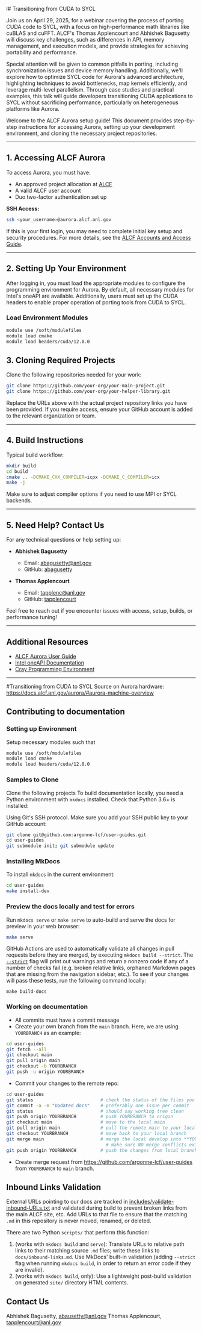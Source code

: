 l# Transitioning from CUDA to SYCL

Join us on April 29, 2025, for a webinar covering the process of porting CUDA code to SYCL, with a focus on high-performance math libraries like cuBLAS and cuFFT. ALCF's Thomas Applencourt and Abhishek Bagusetty will discuss key challenges, such as differences in API, memory management, and execution models, and provide strategies for achieving portability and performance. 

Special attention will be given to common pitfalls in porting, including synchronization issues and device memory handling. Additionally, we'll explore how to optimize SYCL code for Aurora's advanced architecture, highlighting techniques to avoid bottlenecks, map kernels efficiently, and leverage multi-level parallelism. Through case studies and practical examples, this talk will guide developers transitioning CUDA applications to SYCL without sacrificing performance, particularly on heterogeneous platforms like Aurora.

Welcome to the ALCF Aurora setup guide! This document provides step-by-step instructions for accessing Aurora, setting up your development environment, and cloning the necessary project repositories.

---

## 1. Accessing ALCF Aurora

To access Aurora, you must have:
- An approved project allocation at [ALCF](https://www.alcf.anl.gov/)
- A valid ALCF user account
- Duo two-factor authentication set up

**SSH Access:**
```bash
ssh <your_username>@aurora.alcf.anl.gov
```
If this is your first login, you may need to complete initial key setup and security procedures. For more details, see the [ALCF Accounts and Access Guide](https://www.alcf.anl.gov/support-center/finding-your-way/accounts-access).

---

## 2. Setting Up Your Environment

After logging in, you must load the appropriate modules to configure the programming environment for Aurora. By default, all necessary modules for Intel's oneAPI are available. Additionally, users must set up the CUDA headers to enable proper operation of porting tools from CUDA to SYCL.

### Load Environment Modules
```bash
module use /soft/modulefiles
module load cmake
module load headers/cuda/12.0.0
```

## 3. Cloning Required Projects

Clone the following repositories needed for your work:

```bash
git clone https://github.com/your-org/your-main-project.git
git clone https://github.com/your-org/your-helper-library.git
```

Replace the URLs above with the actual project repository links you have been provided. If you require access, ensure your GitHub account is added to the relevant organization or team.

---

## 4. Build Instructions

Typical build workflow:

```bash
mkdir build
cd build
cmake .. -DCMAKE_CXX_COMPILER=icpx -DCMAKE_C_COMPILER=icx
make -j
```

Make sure to adjust compiler options if you need to use MPI or SYCL backends.

---

## 5. Need Help? Contact Us

For any technical questions or help setting up:

- **Abhishek Bagusetty**  
  - Email: abagusetty@anl.gov  
  - GitHub: [abagusetty](https://github.com/abagusetty)

- **Thomas Applencourt**  
  - Email: tapplenc@anl.gov  
  - GitHub: [tapplencourt](https://github.com/tapplencourt)

Feel free to reach out if you encounter issues with access, setup, builds, or performance tuning!

---

## Additional Resources

- [ALCF Aurora User Guide](https://docs.alcf.anl.gov/aurora/)
- [Intel oneAPI Documentation](https://www.intel.com/content/www/us/en/developer/tools/oneapi/overview.html)
- [Cray Programming Environment](https://docs.hpe.com/)

---



#Transitioning from CUDA to SYCL
Source on Aurora hardware: https://docs.alcf.anl.gov/aurora/#aurora-machine-overview

## Contributing to documentation

### Setting up Environment

Setup necessary modules such that 
```bash
module use /soft/modulefiles
module load cmake
module load headers/cuda/12.0.0
```

### Samples to Clone

Clone the following projects 
To build documentation locally, you need a Python environment with `mkdocs` installed.  Check that Python 3.6+ is installed:

Using Git's SSH protocol. Make sure you add your SSH public key to your GitHub account:
```bash
git clone git@github.com:argonne-lcf/user-guides.git
cd user-guides
git submodule init; git submodule update
```

### Installing MkDocs

To install `mkdocs` in the current environment: 
```bash
cd user-guides
make install-dev
```

### Preview the docs locally and test for errors

Run `mkdocs serve` or `make serve` to auto-build and serve the docs for preview in your web browser:
```bash
make serve
```

GitHub Actions are used to automatically validate all changes in pull requests before they are merged, by executing `mkdocs build --strict`. The [`--strict`](https://www.mkdocs.org/user-guide/configuration/#validation) flag will print out warnings and return a nonzero code if any of a number of checks fail (e.g. broken relative links, orphaned Markdown pages that are missing from the navigation sidebar, etc.). To see if your changes will pass these tests, run the following command locally:
```
make build-docs
```

### Working on documentation

* All commits must have a commit message
* Create your own branch from the `main` branch.  Here, we are using `YOURBRANCH` as an example:
```bash
cd user-guides
git fetch --all
git checkout main
git pull origin main
git checkout -b YOURBRANCH
git push -u origin YOURBRANCH
```
* Commit your changes to the remote repo:
```bash
cd user-guides
git status                         # check the status of the files you have edited
git commit -a -m "Updated docs"    # preferably one issue per commit
git status                         # should say working tree clean
git push origin YOURBRANCH         # push YOURBRANCH to origin
git checkout main                  # move to the local main
git pull origin main               # pull the remote main to your local machine
git checkout YOURBRANCH            # move back to your local branch
git merge main                     # merge the local develop into **YOURBRANCH** and
                                     # make sure NO merge conflicts exist
git push origin YOURBRANCH         # push the changes from local branch up to your remote branch
```
* Create merge request from https://github.com/argonne-lcf/user-guides from `YOURBRANCH` to `main` branch.

## Inbound Links Validation
External URLs pointing to our docs are tracked in [includes/validate-inbound-URLs.txt](includes/validate-inbound-URLs.txt) and validated during build to prevent broken links from the main ALCF site, etc. Add URLs to that file to ensure that the matching `.md` in this repository is never moved, renamed, or deleted.

There are two Python `scripts/` that perform this function:
1. (works with `mkdocs build` and `serve`): Translate URLs to relative path links to their matching source `.md` files; write these links to `docs/inbound-links.md`. Use MkDocs' built-in validation (adding `--strict` flag when running `mkdocs build`, in order to return an error code if they are invalid).
2. (works with `mkdocs build`, only): Use a lightweight post-build validation on generated `site/` directory HTML contents.

## Contact Us
Abhishek Bagusetty, abausetty@anl.gov
Thomas Applencourt, tapplencourt@anl.gov

